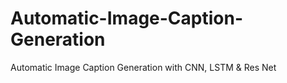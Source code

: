 # Automatic-Image-Caption-Generation
Automatic Image Caption Generation with CNN, LSTM &amp; Res Net
